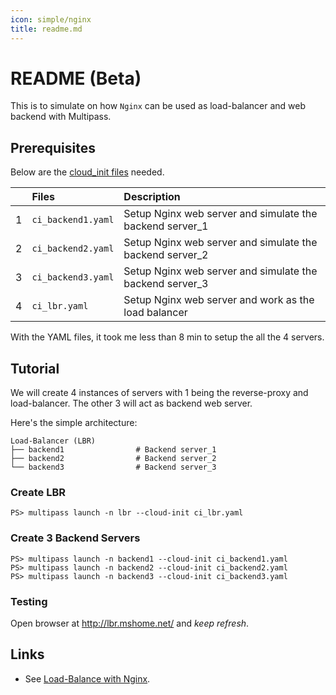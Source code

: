 ```yaml
---
icon: simple/nginx
title: readme.md
---
```


# README (Beta)

This is to simulate on how `Nginx` can be used as load-balancer and web backend with Multipass.

## Prerequisites

Below are the [cloud_init files](https://github.com/myseq/lab21/docs/beta/) needed.

|        | Files            | Description                   |
| -----: | :--------------- | :---------------------------- |
|  1     | `ci_backend1.yaml` | Setup Nginx web server and simulate the backend server_1 |
|  2     | `ci_backend2.yaml` | Setup Nginx web server and simulate the backend server_2 |
|  3     | `ci_backend3.yaml` | Setup Nginx web server and simulate the backend server_3 |
|  4     | `ci_lbr.yaml`      | Setup Nginx web server and work as the load balancer     |

With the YAML files, it took me less than 8 min to setup the all the 4 servers.

## Tutorial

We will create 4 instances of servers with 1 being the reverse-proxy and load-balancer.
The other 3 will act as backend web server.

Here's the simple architecture:

```console
Load-Balancer (LBR)
├── backend1                # Backend server_1
├── backend2                # Backend server_2
└── backend3                # Backend server_3
```

### Create LBR

```console
PS> multipass launch -n lbr --cloud-init ci_lbr.yaml
```

### Create 3 Backend Servers

```console
PS> multipass launch -n backend1 --cloud-init ci_backend1.yaml
PS> multipass launch -n backend2 --cloud-init ci_backend2.yaml
PS> multipass launch -n backend3 --cloud-init ci_backend3.yaml
```

### Testing

Open browser at <http://lbr.mshome.net/> and *keep refresh*.

## Links 

 - See [Load-Balance with Nginx](https://myseq.blogspot.com/2022/10/load-balance-with-nginx.html).


